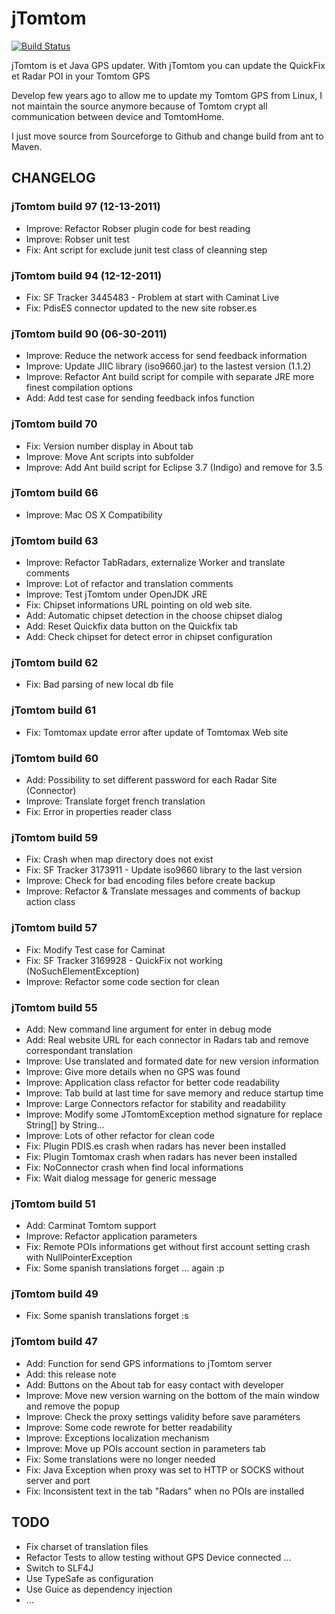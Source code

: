 # jTomtom
[![Build Status](https://travis-ci.org/Marthym/jtomtom.svg?branch=develop)](https://travis-ci.org/Marthym/jtomtom)

jTomtom is et Java GPS updater. With jTomtom you can update the QuickFix et Radar POI in your Tomtom GPS

Develop few years ago to allow me to update my Tomtom GPS from Linux, I not maintain the source anymore because of
Tomtom crypt all communication between device and TomtomHome.

I just move source from Sourceforge to Github and change build from ant to Maven.

## CHANGELOG

### jTomtom build 97 (12-13-2011)
* Improve: Refactor Robser plugin code for best reading
* Improve: Robser unit test
* Fix: Ant script for exclude junit test class of cleanning step

### jTomtom build 94 (12-12-2011)
* Fix: SF Tracker 3445483 - Problem at start with Caminat Live
* Fix: PdisES connector updated to the new site robser.es

### jTomtom build 90 (06-30-2011)
* Improve: Reduce the network access for send feedback information
* Improve: Update JIIC library (iso9660.jar) to the lastest version (1.1.2)
* Improve: Refactor Ant build script for compile with separate JRE more finest compilation options
* Add: Add test case for sending feedback infos function

### jTomtom build 70
* Fix: Version number display in About tab
* Improve: Move Ant scripts into subfolder
* Improve: Add Ant build script for Eclipse 3.7 (Indigo) and remove for 3.5

### jTomtom build 66
* Improve: Mac OS X Compatibility

### jTomtom build 63
* Improve: Refactor TabRadars, externalize Worker and translate comments
* Improve: Lot of refactor and translation comments
* Improve: Test jTomtom under OpenJDK JRE
* Fix: Chipset informations URL pointing on old web site.
* Add: Automatic chipset detection in the choose chipset dialog
* Add: Reset Quickfix data button on the Quickfix tab
* Add: Check chipset for detect error in chipset configuration 

### jTomtom build 62
* Fix: Bad parsing of new local db file

### jTomtom build 61
* Fix: Tomtomax update error after update of Tomtomax Web site

### jTomtom build 60
* Add: Possibility to set different password for each Radar Site (Connector)
* Improve: Translate forget french translation
* Fix: Error in properties reader class

### jTomtom build 59
* Fix: Crash when map directory does not exist
* Fix: SF Tracker 3173911 - Update iso9660 library to the last version
* Improve: Check for bad encoding files before create backup
* Improve: Refactor & Translate messages and comments of backup action class

### jTomtom build 57
* Fix: Modify Test case for Caminat
* Fix: SF Tracker 3169928 - QuickFix not working (NoSuchElementException)
* Improve: Refactor some code section for clean

### jTomtom build 55
* Add: New command line argument for enter in debug mode
* Add: Real website URL for each connector in Radars tab and remove correspondant translation
* Improve: Use translated and formated date for new version information
* Improve: Give more details when no GPS was found
* Improve: Application class refactor for better code readability
* Improve: Tab build at last time for save memory and reduce startup time
* Improve: Large Connectors refactor for stability and readability
* Improve: Modify some JTomtomException method signature for replace String[] by String... 
* Improve: Lots of other refactor for clean code
* Fix: Plugin PDIS.es crash when radars has never been installed
* Fix: Plugin Tomtomax crash when radars has never been installed
* Fix: NoConnector crash when find local informations
* Fix: Wait dialog message for generic message

### jTomtom build 51
* Add: Carminat Tomtom support
* Improve: Refactor application parameters
* Fix: Remote POIs informations get without first account setting crash with NullPointerException 
* Fix: Some spanish translations forget ... again :p

### jTomtom build 49
* Fix: Some spanish translations forget :s

### jTomtom build 47
* Add: Function for send GPS informations to jTomtom server
* Add: this release note
* Add: Buttons on the About tab for easy contact with developer
* Improve: Move new version warning on the bottom of the main window and remove the popup
* Improve: Check the proxy settings validity before save paraméters
* Improve: Some code rewrote for better readability
* Improve: Exceptions localization mechanism
* Improve: Move up POIs account section in parameters tab
* Fix: Some translations were no longer needed
* Fix: Java Exception when proxy was set to HTTP or SOCKS without server and port
* Fix: Inconsistent text in the tab "Radars" when no POIs are installed

## TODO
 * Fix charset of translation files
 * Refactor Tests to allow testing without GPS Device connected ...
 * Switch to SLF4J
 * Use TypeSafe as configuration
 * Use Guice as dependency injection
 * ...